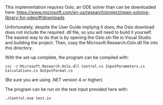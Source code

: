 This implementation requires Oslo, an ODE solver than can be downloaded here: https://www.microsoft.com/en-us/research/project/open-solving-library-for-odes/#!downloads

Unfortunately, despite the User Guide implying it does, the Oslo download does not include the required .dll file, so you will need to build it yourself. The easiest way to do that is by opening the Oslo.sln file in Visual Studio and building the project. Then, copy the Microsoft.Research.Oslo.dll file into this directory.

With the set-up complete, the program can be compiled with:

`csc -r:Microsoft.Research.Oslo.dll Control.cs InputParameters.cs Calculations.cs OutputFormat.cs`

(Be sure you are using .NET version 4 or higher).

The program can be run on the test input provided here with:

`./Control.exe test.in`